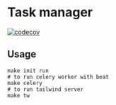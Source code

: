 # Task manager

[![codecov](https://codecov.io/gh/sainAk/task-manager/branch/main/graph/badge.svg?token=FGEN6FH5HK)](https://codecov.io/gh/sainAk/task-manager)

## Usage

```shell
make init run
# to run celery worker with beat
make celery
# to run tailwind server
make tw
```

